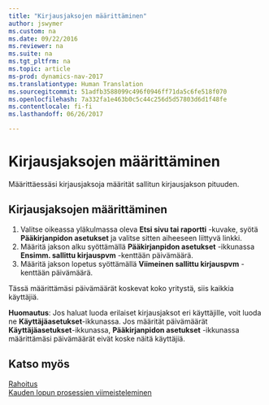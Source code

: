 ```yaml
---
title: "Kirjausjaksojen määrittäminen"
author: jswymer
ms.custom: na
ms.date: 09/22/2016
ms.reviewer: na
ms.suite: na
ms.tgt_pltfrm: na
ms.topic: article
ms-prod: dynamics-nav-2017
ms.translationtype: Human Translation
ms.sourcegitcommit: 51adfb3588099c496f0946ff71da5c6fe518f070
ms.openlocfilehash: 7a332fa1e463b0c5c44c256d5d57803d6d1f48fe
ms.contentlocale: fi-fi
ms.lasthandoff: 06/26/2017

---
```


# <a name="how-to-specify-posting-periods"></a>Kirjausjaksojen määrittäminen
Määrittäessäsi kirjausjaksoja määrität sallitun kirjausjakson pituuden.

## <a name="to-specify-posting-periods"></a>Kirjausjaksojen määrittäminen
1. Valitse oikeassa yläkulmassa oleva **Etsi sivu tai raportti** -kuvake, syötä **Pääkirjanpidon asetukset** ja valitse sitten aiheeseen liittyvä linkki.
2. Määritä jakson alku syöttämällä **Pääkirjanpidon asetukset** -ikkunassa **Ensimm. sallittu kirjauspvm** -kenttään päivämäärä.
3. Määritä jakson lopetus syöttämällä **Viimeinen sallittu kirjauspvm** -kenttään päivämäärä.

Tässä määrittämäsi päivämäärät koskevat koko yritystä, siis kaikkia käyttäjiä.

**Huomautus**: Jos haluat luoda erilaiset kirjausjaksot eri käyttäjille, voit luoda ne **Käyttäjäasetukset**-ikkunassa. Jos määrität päivämäärät **Käyttäjäasetukset**-ikkunassa, **Pääkirjanpidon asetukset** -ikkunassa määrittämäsi päivämäärät eivät koske näitä käyttäjiä.


## <a name="see-also"></a>Katso myös
[Rahoitus](finance-setup.md)  
[Kauden lopun prosessien viimeisteleminen](year-how-complete-period-end-processes.md)

